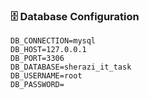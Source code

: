 ### 🗄️ Database Configuration

```env
DB_CONNECTION=mysql
DB_HOST=127.0.0.1
DB_PORT=3306
DB_DATABASE=sherazi_it_task
DB_USERNAME=root
DB_PASSWORD=


